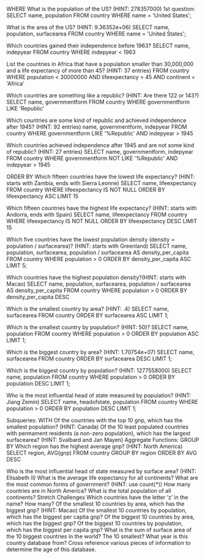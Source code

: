 WHERE
What is the population of the US? (HINT: 278357000)
1st question: SELECT name, population
FROM country
WHERE name = 'United States';

What is the area of the US? (HINT: 9.36352e+06)
SELECT name, population, surfacearea
FROM country
WHERE name = 'United States';

Which countries gained their independence before 1963?
SELECT name, indepyear
FROM country
WHERE indepyear < 1963

List the countries in Africa that have a population smaller than 30,000,000 and a 
life expectancy of more than 45? (HINT: 37 entries)
FROM country
WHERE population < 30000000
AND lifeexpectancy > 45
AND continent = 'Africa'

Which countries are something like a republic? (HINT: Are there 122 or 143?)
SELECT name, governmentform
FROM country
WHERE governmentform LIKE 'Republic' 

Which countries are some kind of republic and achieved independence after 1945? (HINT: 92 entries)
name, governmentform, indepyear
FROM country
WHERE governmentform LIKE '%Republic'
AND indepyear > 1945

Which countries achieved independence after 1945 and are not some kind of republic? (HINT: 27 entries)
SELECT name, governmentform, indepyear
FROM country
WHERE governmentform NOT LIKE '%Republic'
AND indepyear > 1945

ORDER BY
Which fifteen countries have the lowest life expectancy? (HINT: starts with Zambia, ends with Sierra Leonne)
SELECT name, lifeexpectancy
FROM country
WHERE lifeexpectancy IS NOT NULL
ORDER BY lifeexpectancy ASC
LIMIT 15

Which fifteen countries have the highest life expectancy? (HINT: starts with Andorra, ends with Spain)
SELECT name, lifeexpectancy
FROM country
WHERE lifeexpectancy IS NOT NULL
ORDER BY lifeexpectancy DESC
LIMIT 15

Which five countries have the lowest population density (density = population / surfacearea)? (HINT: starts with Greenland)
SELECT name, population, surfacearea,
population / surfacearea AS density_per_capita
FROM country 
WHERE population > 0
ORDER BY density_per_capita ASC
LIMIT 5;


Which countries have the highest population density?(HINT: starts with Macao)
SELECT name, population, surfacearea,
population / surfacearea AS density_per_capita
FROM country 
WHERE population > 0
ORDER BY density_per_capita DESC

Which is the smallest country by area? (HINT: .4)
SELECT name, surfacearea
FROM country
ORDER BY surfacearea ASC
LIMIT 1;

Which is the smallest country by population? (HINT: 50)?
SELECT name, population
FROM country
WHERE population > 0
ORDER BY population ASC
LIMIT 1;

Which is the biggest country by area? (HINT: 1.70754e+07)
SELECT name, surfacearea
FROM country
ORDER BY surfacearea DESC
LIMIT 1; 

Which is the biggest country by population? (HINT: 1277558000)
SELECT name, population
FROM country
WHERE population > 0
ORDER BY population DESC
LIMIT 1;

Who is the most influential head of state measured by population? (HINT: Jiang Zemin)
SELECT name, headofstate, population
FROM country
WHERE population > 0
ORDER BY population DESC
LIMIT 1;

Subqueries: WITH
Of the countries with the top 10 gnp, which has the smallest population? (HINT: Canada)
Of the 10 least populated countries with permament residents (a non-zero population), which has the largest surfacearea? (HINT: Svalbard and Jan Mayen)
Aggregate Functions: GROUP BY
Which region has the highest average gnp? (HINT: North America)
SELECT region, AVG(gnp)
FROM country
GROUP BY region
ORDER BY AVG DESC

Who is the most influential head of state measured by surface area? (HINT: Elisabeth II)
What is the average life expectancy for all continents?
What are the most common forms of government? (HINT: use count(*))
How many countries are in North America?
What is the total population of all continents?
Stretch Challenges
Which countries have the letter ‘z’ in the name? How many?
Of the smallest 10 countries by area, which has the biggest gnp? (HINT: Macao)
Of the smallest 10 countries by population, which has the biggest per capita gnp?
Of the biggest 10 countries by area, which has the biggest gnp?
Of the biggest 10 countries by population, which has the biggest per capita gnp?
What is the sum of surface area of the 10 biggest countries in the world? The 10 smallest?
What year is this country database from? Cross reference various pieces of information to determine the age of this database.
